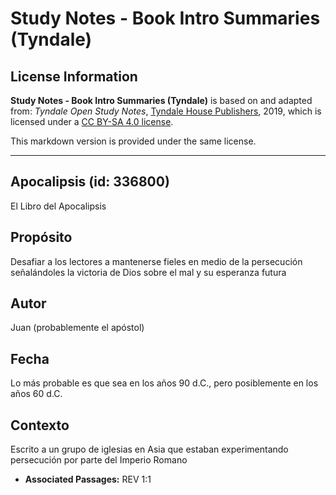 # Study Notes - Book Intro Summaries (Tyndale)

## License Information

**Study Notes - Book Intro Summaries (Tyndale)** is based on and adapted from: _Tyndale Open Study Notes_, [Tyndale House Publishers](https://tyndaleopenresources.com/), 2019, which is licensed under a [CC BY-SA 4.0 license](https://creativecommons.org/licenses/by-sa/4.0/legalcode.en).

This markdown version is provided under the same license.



--------------------------------

## Apocalipsis (id: 336800)

El Libro del Apocalipsis

Propósito
---------

Desafiar a los lectores a mantenerse fieles en medio de la persecución señalándoles la victoria de Dios sobre el mal y su esperanza futura

Autor
-----

Juan (probablemente el apóstol)

Fecha
-----

Lo más probable es que sea en los años 90 d.C., pero posiblemente en los años 60 d.C.

Contexto
--------

Escrito a un grupo de iglesias en Asia que estaban experimentando persecución por parte del Imperio Romano

* **Associated Passages:** REV 1:1

